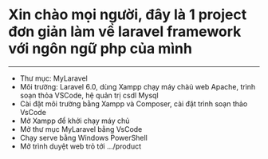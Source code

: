 # Xin chào mọi người, đây là 1 project đơn giản làm về laravel framework với ngôn ngữ php của mình
----

- Thư mục: MyLaravel 
- Môi trường: Laravel 6.0, dùng Xampp chạy máy chàủ web Apache, trình soạn thỏa VSCode, hệ quản trị csdl Mysql
- Cài đặt môi trường bằng Xampp và Composer, cài đặt trình soạn thảo VsCode
- Mở Xampp để khởi chạy máy chủ
- Mở thư mục MyLaravel bằng VsCode
- Chạy serve bằng Windows PowerShell
- Mở trình duyệt web trỏ tới .../product

